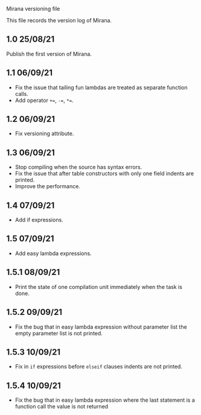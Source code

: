 ﻿Mirana versioning file

This file records the version log of Mirana.

## 1.0 25/08/21

Publish the first version of Mirana.

## 1.1 06/09/21

- Fix the issue that tailing fun lambdas are treated as separate function calls.
- Add operator `+=`, `-=`, `*=`.

## 1.2 06/09/21

- Fix versioning attribute.

## 1.3 06/09/21

- Stop compiling when the source has syntax errors.
- Fix the issue that after table constructors with only one field indents are printed.
- Improve the performance.

## 1.4 07/09/21

- Add if expressions.

## 1.5 07/09/21

- Add easy lambda expressions.

## 1.5.1 08/09/21

- Print the state of one compilation unit immediately when the task is done.

## 1.5.2 09/09/21

- Fix the bug that in easy lambda expression without parameter list the empty parameter list is not printed.

## 1.5.3 10/09/21

- Fix in `if` expressions before `elseif` clauses indents are not printed.

## 1.5.4 10/09/21

- Fix the bug that in easy lambda expression where the last statement is a function call the value is not returned
